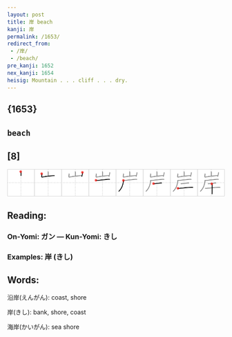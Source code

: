 ```yaml
---
layout: post
title: 岸 beach
kanji: 岸
permalink: /1653/
redirect_from:
 - /岸/
 - /beach/
pre_kanji: 1652
nex_kanji: 1654
heisig: Mountain . . . cliff . . . dry.
---
```


## {1653}

## `beach`

## [8]

<div class="stroke"><img src="../images/E5B2B8.png" /></div>

## Reading:

### On-Yomi: ガン &mdash; Kun-Yomi: きし

### Examples: 岸 (きし)

## Words:

沿岸(えんがん): coast, shore

岸(きし): bank, shore, coast

海岸(かいがん): sea shore
